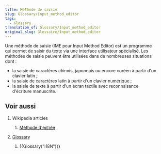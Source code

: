 ```yaml
---
title: Méthode de saisie
slug: Glossary/Input_method_editor
tags:
  - Glossary
translation_of: Glossary/Input_method_editor
original_slug: Glossaire/Input_method_editor
---
```

Une méthode de saisie (IME pour Input Method Editor) est un programme qui permet de saisir du texte via une interface utilisateur spécialisé. Les méthodes de saisie peuvent être utilisées dans de nombreuses situations dont :

- la saisie de caractères chinois, japonnais ou encore coréen à partir d'un clavier latin ;
- la saisie de caractères latin à partir d'un clavier numérique ;
- la saisie de texte à partir d'un écran tactile avec reconnaisance d'écriture manuscrite.

## Voir aussi

1. Wikipedia articles

    1. [Méthode d'entrée](https://fr.wikipedia.org/wiki/M%C3%A9thode_d%27entr%C3%A9e)

2. [Glossary](/fr/docs/Glossary)

    1. {{Glossary("I18N")}}
